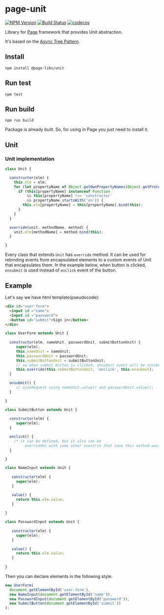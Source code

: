 # page-unit

[![NPM Version](https://img.shields.io/npm/v/@page-libs/unit.svg)](https://npmjs.org/package/@page-libs/unit)
[![Build Status](https://travis-ci.org/Guseyn/page-unit.svg?branch=master)](https://travis-ci.org/Guseyn/page-unit)
[![codecov](https://codecov.io/gh/Guseyn/page-unit/branch/master/graph/badge.svg)](https://codecov.io/gh/Guseyn/page-unit)

Library for [Page](https://github.com/Guseyn/page) framework that provides Unit abstraction.

It's based on the [Async Tree Pattern](https://github.com/Guseyn/async-tree-patern/blob/master/Async_Tree_Patern.pdf).

## Install

`npm install @page-libs/unit`

## Run test

`npm test`

## Run build

`npm run build`

Package is already built. So, for using in Page you just need to install it.

## Unit

### Unit implementation

```js
class Unit {

  constructor(elm) {
    this.elm = elm;
    for (let propertyName of Object.getOwnPropertyNames(Object.getPrototypeOf(this))) {
      if (this[propertyName] instanceof Function 
          && this[propertyName] !== 'constructor' 
          && propertyName.startsWith('on')) {
        this.elm[propertyName] = this[propertyName].bind(this);
      }
    }  
  }

  override(unit, methodName, method) {
    unit.elm[methodName] = method.bind(this);
  }

}

```

Every class that extends `Unit` has `override` method. It can be used for rebinding events from encapsulated elements to a custom events of Unit that encapsulates them. In the example below, when button is clicked, `onsubmit` is used instead of `onclick` event of the button.

## Example

Let's say we have html template(pseudocode):

```html
<div id="user-form">
  <input id ="name">
  <input id ="password">
  <button id="submit">Sign in</button>
</div>
```

```js
class UserForm extends Unit {
  
  constructor(elm, nameUnit, passwordUnit, submitButtonUnit) {
     super(elm);
     this.nameUnit = nameUnit;
     this.passwordUnit = passwordUnit;
     this.submitButtonUnit = submitButtonUnit;
     // so when submit button is clicked, onsubmit event will be invoked
     this.override(this.submitButtonUnit, 'onclick', this.onsubmit); 
  }

  onsubmit() {
     // ajaxRequest using nameUnit.value() and passwordUnit.value();
  }

}

```

```js
class SubmitButton extends Unit {
  
  constructor(elm) {
     super(elm);
  }

  onclick() {
    /* it can be defined, but it also can be
         overridden with some other event(in that case this method would be ignored) */
  }

}
```

```js
class NameInput extends Unit {
     
   constructor(elm) {
     super(elm);
   }

   value() {
     return this.elm.value;
   }
 
}
```

```js
class PasswordInput extends Unit {
     
   constructor(elm) {
     super(elm);
   }

   value() {
     return this.elm.value;
   }
 
}
```

Then you can declare elements in the following style:

```js
new UserForm(
  document.getElementById('user-form'), 
  new NameInput(document.getElementById('name')),
  new PasswordInput(document.getElementById('password')),
  new SubmitButton(document.getElementById('submit'))
);

```